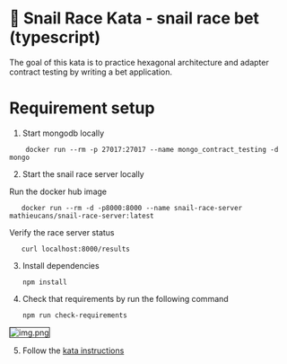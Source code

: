 🐌 Snail Race Kata - snail race bet (typescript)
=====

The goal of this kata is to practice hexagonal architecture and adapter contract testing by
writing a bet application.

# Requirement setup

1. Start mongodb locally

```shell
    docker run --rm -p 27017:27017 --name mongo_contract_testing -d mongo
```

2. Start the snail race server locally

Run the docker hub image 
```shell
   docker run --rm -d -p8000:8000 --name snail-race-server mathieucans/snail-race-server:latest
```

Verify the race server status
```shell
   curl localhost:8000/results
```

3. Install dependencies
   ```shell
   npm install
   ```
4. Check that requirements by run the following command
    ```shell
    npm run check-requirements
    ``` 

<img alt="img.png" src="requirement-checked.png" style="border: Solid 1px"/>

5. Follow the [kata instructions](../Instructions.md)
